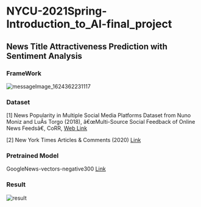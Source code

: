 # NYCU-2021Spring-Introduction_to_AI-final_project


## News Title Attractiveness Prediction with Sentiment Analysis

### FrameWork
![messageImage_1624362231117](https://user-images.githubusercontent.com/55138138/122919034-5c2bea80-d392-11eb-8c99-2a08a8d773f4.jpg)

### Dataset
[1] News Popularity in Multiple Social Media Platforms Dataset
from Nuno Moniz and LuÃ­s Torgo (2018), â€œMulti-Source Social Feedback of Online News Feedsâ€, CoRR, [Web Link](https://archive.ics.uci.edu/ml/datasets/News+Popularity+in+Multiple+Social+Media+Platforms)

[2] New York Times Articles & Comments (2020) [Link](https://www.kaggle.com/benjaminawd/new-york-times-articles-comments-2020?select=test.csv)

### Pretrained Model

GoogleNews-vectors-negative300 [Link](https://code.google.com/archive/p/word2vec/)

### Result
![result](https://user-images.githubusercontent.com/55138138/122920997-93030000-d394-11eb-9fc2-7729f277ebb3.png)

